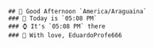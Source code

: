 
        ## 👋 Good Afternoon `America/Araguaina`
        ### 📅 Today is `05:08 PM`
        ### ⌚ It's `05:08 PM` there
        ### 🎩 With love, EduardoProfe666 
        